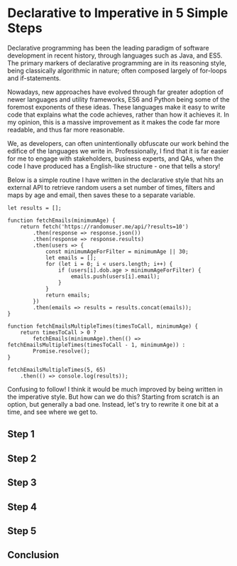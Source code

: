 # Declarative to Imperative in 5 Simple Steps

Declarative programming has been the leading paradigm of software development in recent history, through languages such as Java, and ES5. The primary markers of declarative programming are in its reasoning style, being classically algorithmic in nature; often composed largely of for-loops and if-statements.

Nowadays, new approaches have evolved through far greater adoption of newer languages and utility frameworks, ES6 and Python being some of the foremost exponents of these ideas. These languages make it easy to write code that explains what the code achieves, rather than how it achieves it. In my opinion, this is a massive improvement as it makes the code far more readable, and thus far more reasonable.

We, as developers, can often unintentionally obfuscate our work behind the edifice of the languages we write in. Professionally, I find that it is far easier for me to engage with stakeholders, business experts, and QAs, when the code I have produced has a English-like structure - one that tells a story!

Below is a simple routine I have written in the declarative style that hits an external API to retrieve random users a set number of times, filters and maps by age and email, then saves these to a separate variable.  

```
let results = [];

function fetchEmails(minimumAge) {
    return fetch('https://randomuser.me/api/?results=10')
        .then(response => response.json())
        .then(response => response.results)
        .then(users => {
            const minimumAgeForFilter = minimumAge || 30;
            let emails = [];
            for (let i = 0; i < users.length; i++) {
                if (users[i].dob.age > minimumAgeForFilter) {
                    emails.push(users[i].email);
                }
            }
            return emails;
        })
        .then(emails => results = results.concat(emails));
}

function fetchEmailsMultipleTimes(timesToCall, minimumAge) {
    return timesToCall > 0 ?
        fetchEmails(minimumAge).then(() => fetchEmailsMultipleTimes(timesToCall - 1, minimumAge)) :
        Promise.resolve();
}

fetchEmailsMultipleTimes(5, 65)
    .then(() => console.log(results));
```

Confusing to follow! I think it would be much improved by being written in the imperative style. But how can we do this? Starting from scratch is an option, but generally a bad one. Instead, let's try to rewrite it one bit at a time, and see where we get to. 

## Step 1

## Step 2

## Step 3

## Step 4

## Step 5

## Conclusion
